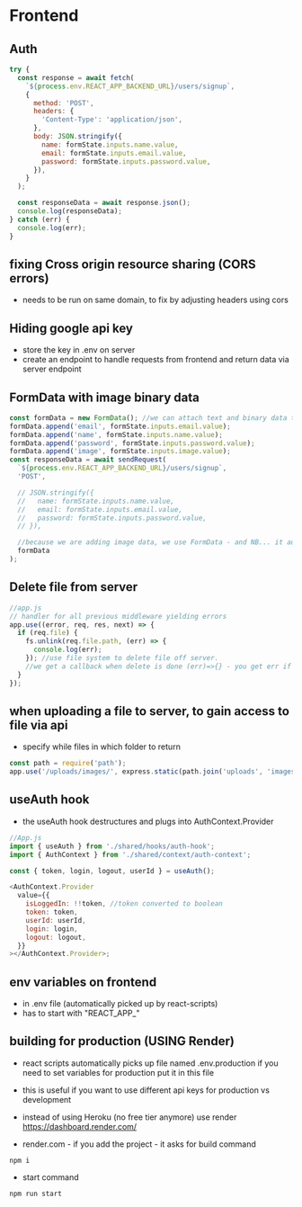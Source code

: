 # Frontend

## Auth

```js
try {
  const response = await fetch(
    `${process.env.REACT_APP_BACKEND_URL}/users/signup`,
    {
      method: 'POST',
      headers: {
        'Content-Type': 'application/json',
      },
      body: JSON.stringify({
        name: formState.inputs.name.value,
        email: formState.inputs.email.value,
        password: formState.inputs.password.value,
      }),
    }
  );

  const responseData = await response.json();
  console.log(responseData);
} catch (err) {
  console.log(err);
}
```

## fixing Cross origin resource sharing (CORS errors)

- needs to be run on same domain, to fix by adjusting headers using cors

## Hiding google api key

- store the key in .env on server
- create an endpoint to handle requests from frontend and return data via server endpoint

## FormData with image binary data

```js
const formData = new FormData(); //we can attach text and binary data to formdata
formData.append('email', formState.inputs.email.value);
formData.append('name', formState.inputs.name.value);
formData.append('password', formState.inputs.password.value);
formData.append('image', formState.inputs.image.value);
const responseData = await sendRequest(
  `${process.env.REACT_APP_BACKEND_URL}/users/signup`,
  'POST',

  // JSON.stringify({
  //   name: formState.inputs.name.value,
  //   email: formState.inputs.email.value,
  //   password: formState.inputs.password.value,
  // }),

  //because we are adding image data, we use FormData - and NB... it automatically adds the form headers
  formData
);
```

## Delete file from server

```js
//app.js
// handler for all previous middleware yielding errors
app.use((error, req, res, next) => {
  if (req.file) {
    fs.unlink(req.file.path, (err) => {
      console.log(err);
    }); //use file system to delete file off server.
    //we get a callback when delete is done (err)=>{} - you get err if there is an error
  }
});
```

## when uploading a file to server, to gain access to file via api

- specify while files in which folder to return

```js
const path = require('path');
app.use('/uploads/images/', express.static(path.join('uploads', 'images'))); //only files in uploads/images are returned...
```

## useAuth hook

- the useAuth hook destructures and plugs into AuthContext.Provider

```js
//App.js
import { useAuth } from './shared/hooks/auth-hook';
import { AuthContext } from './shared/context/auth-context';

const { token, login, logout, userId } = useAuth();

<AuthContext.Provider
  value={{
    isLoggedIn: !!token, //token converted to boolean
    token: token,
    userId: userId,
    login: login,
    logout: logout,
  }}
></AuthContext.Provider>;
```

## env variables on frontend

- in .env file (automatically picked up by react-scripts)
- has to start with "REACT_APP\_"

## building for production (USING Render)

- react scripts automatically picks up file named .env.production if you need to set variables for production put it in this file
- this is useful if you want to use different api keys for production vs development

- instead of using Heroku (no free tier anymore) use render https://dashboard.render.com/

- render.com - if you add the project - it asks for build command

```shell
npm i
```

- start command

```shell
npm run start
```
